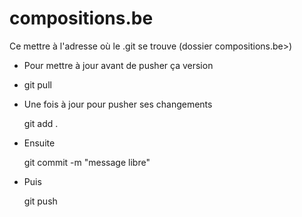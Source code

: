 # compositions.be


Ce mettre à l'adresse où le .git se trouve (dossier compositions.be>)

- Pour mettre à jour avant de pusher ça version
	
-	git pull

- Une fois à jour pour pusher ses changements

	git add .
- Ensuite

	git commit -m "message libre"

- Puis

	git push




